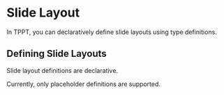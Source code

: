 # Slide Layout

In TPPT, you can declaratively define slide layouts using type definitions.

## Defining Slide Layouts

Slide layout definitions are declarative.

Currently, only placeholder definitions are supported.
